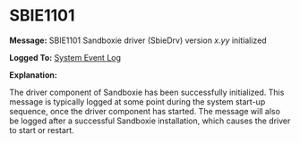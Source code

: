 # SBIE1101

**Message:** SBIE1101 Sandboxie driver (SbieDrv) version _x.yy_ initialized

**Logged To:** [System Event Log](SystemEventLog.md)

**Explanation:**

The driver component of Sandboxie has been successfully initialized. This message is typically logged at some point during the system start-up sequence, once the driver component has started. The message will also be logged after a successful Sandboxie installation, which causes the driver to start or restart.
